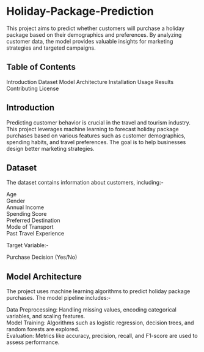 # Holiday-Package-Prediction
This project aims to predict whether customers will purchase a holiday package based on their demographics and preferences. By analyzing customer data, the model provides valuable insights for marketing strategies and targeted campaigns.

## Table of Contents
  Introduction
  Dataset
  Model Architecture
  Installation
  Usage
  Results
  Contributing
  License

## Introduction

Predicting customer behavior is crucial in the travel and tourism industry. This project leverages machine learning to forecast holiday package purchases based on various features such as customer demographics, spending habits, and travel preferences. The goal is to help businesses design better marketing strategies.

## Dataset
The dataset contains information about customers, including:-

Age  
Gender  
Annual Income  
Spending Score  
Preferred Destination  
Mode of Transport  
Past Travel Experience  

Target Variable:-

Purchase Decision (Yes/No)  

## Model Architecture
The project uses machine learning algorithms to predict holiday package purchases. The model pipeline includes:-  

Data Preprocessing: Handling missing values, encoding categorical variables, and scaling features.    
Model Training: Algorithms such as logistic regression, decision trees, and random forests are explored.    
Evaluation: Metrics like accuracy, precision, recall, and F1-score are used to assess performance.   



